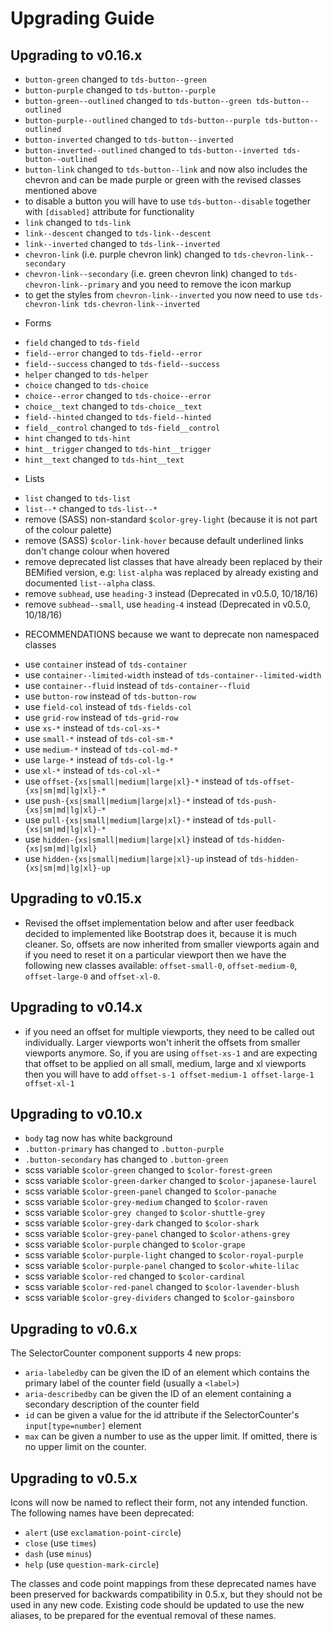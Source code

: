 # Upgrading Guide

## Upgrading to v0.16.x

* `button-green` changed to `tds-button--green`
* `button-purple` changed to `tds-button--purple`
* `button-green--outlined` changed to `tds-button--green tds-button--outlined`
* `button-purple--outlined` changed to `tds-button--purple tds-button--outlined`
* `button-inverted` changed to `tds-button--inverted`
* `button-inverted--outlined` changed to `tds-button--inverted tds-button--outlined`
* `button-link` changed to `tds-button--link` and now also includes the chevron and can be made purple or green with the revised classes mentioned above
* to disable a button you will have to use `tds-button--disable` together with `[disabled]` attribute for functionality
* `link` changed to `tds-link`
* `link--descent` changed to `tds-link--descent`
* `link--inverted` changed to `tds-link--inverted`
* `chevron-link` (i.e. purple chevron link) changed to `tds-chevron-link--secondary`
* `chevron-link--secondary` (i.e. green chevron link) changed to `tds-chevron-link--primary` and you need to remove the icon markup
* to get the styles from `chevron-link--inverted` you now need to use `tds-chevron-link tds-chevron-link--inverted`
- Forms
* `field` changed to `tds-field`
* `field--error` changed to `tds-field--error`
* `field--success` changed to `tds-field--success`
* `helper` changed to `tds-helper`
* `choice` changed to `tds-choice`
* `choice--error` changed to `tds-choice--error`
* `choice__text` changed to `tds-choice__text`
* `field--hinted` changed to `tds-field--hinted`
* `field__control` changed to `tds-field__control`
* `hint` changed to `tds-hint`
* `hint__trigger` changed to `tds-hint__trigger`
* `hint__text` changed to `tds-hint__text`
- Lists
* `list` changed to `tds-list`
* `list--*` changed to `tds-list--*`
* remove (SASS) non-standard `$color-grey-light` (because it is not part of the colour palette)
* remove (SASS) `$color-link-hover` because default underlined links don't change colour when hovered
* remove deprecated list classes that have already been replaced by their BEMified version, e.g: `list-alpha` was replaced by already existing and documented `list--alpha` class.
* remove `subhead`, use `heading-3` instead (Deprecated in v0.5.0, 10/18/16)
* remove `subhead--small`, use `heading-4` instead (Deprecated in v0.5.0, 10/18/16)
- RECOMMENDATIONS because we want to deprecate non namespaced classes
* use `container` instead of `tds-container`
* use `container--limited-width` instead of `tds-container--limited-width`
* use `container--fluid` instead of `tds-container--fluid`
* use `button-row` instead of `tds-button-row`
* use `field-col` instead of `tds-fields-col`
* use `grid-row` instead of `tds-grid-row`
* use `xs-*` instead of `tds-col-xs-*`
* use `small-*` instead of `tds-col-sm-*`
* use `medium-*` instead of `tds-col-md-*`
* use `large-*` instead of `tds-col-lg-*`
* use `xl-*` instead of `tds-col-xl-*`
* use `offset-{xs|small|medium|large|xl}-*` instead of `tds-offset-{xs|sm|md|lg|xl}-*`
* use `push-{xs|small|medium|large|xl}-*` instead of `tds-push-{xs|sm|md|lg|xl}-*`
* use `pull-{xs|small|medium|large|xl}-*` instead of `tds-pull-{xs|sm|md|lg|xl}-*`
* use `hidden-{xs|small|medium|large|xl}` instead of `tds-hidden-{xs|sm|md|lg|xl}`
* use `hidden-{xs|small|medium|large|xl}-up` instead of `tds-hidden-{xs|sm|md|lg|xl}-up`

## Upgrading to v0.15.x

* Revised the offset implementation below and after user feedback decided to implemented like Bootstrap does it, because it is much cleaner. So, offsets are now inherited from smaller viewports again and if you need to reset it on a particular viewport then we have the following new classes available: `offset-small-0`, `offset-medium-0`, `offset-large-0` and `offset-xl-0`.


## Upgrading to v0.14.x

* if you need an offset for multiple viewports, they need to be called out individually. Larger
viewports won't inherit the offsets from smaller viewports anymore. So, if you are using `offset-xs-1` and are expecting that offset to be applied on all small, medium, large and xl viewports then you will have to add `offset-s-1 offset-medium-1 offset-large-1 offset-xl-1`

## Upgrading to v0.10.x

* `body` tag now has white background
* `.button-primary` has changed to `.button-purple`
* `.button-secondary` has changed to `.button-green`
* scss variable `$color-green` changed to `$color-forest-green`
* scss variable `$color-green-darker` changed to `$color-japanese-laurel`
* scss variable `$color-green-panel` changed to `$color-panache`
* scss variable `$color-grey-medium` changed to `$color-raven`
* scss variable `$color-grey changed` to `$color-shuttle-grey`
* scss variable `$color-grey-dark` changed to `$color-shark`
* scss variable `$color-grey-panel` changed to `$color-athens-grey`
* scss variable `$color-purple` changed to `$color-grape`
* scss variable `$color-purple-light` changed to `$color-royal-purple`
* scss variable `$color-purple-panel` changed to `$color-white-lilac`
* scss variable `$color-red` changed to `$color-cardinal`
* scss variable `$color-red-panel` changed to `$color-lavender-blush`
* scss variable `$color-grey-dividers` changed to `$color-gainsboro`


## Upgrading to v0.6.x

The SelectorCounter component supports 4 new props:

* `aria-labeledby` can be given the ID of an element which contains the primary label of the counter field (usually a `<label>`)
* `aria-describedby` can be given the ID of an element containing a secondary description of the counter field
* `id` can be given a value for the id attribute if the SelectorCounter's `input[type=number]` element
* `max` can be given a number to use as the upper limit. If omitted, there is no upper limit on the counter.

## Upgrading to v0.5.x

Icons will now be named to reflect their form, not any intended function. The following names have been deprecated:

* `alert` (use `exclamation-point-circle`)
* `close` (use `times`)
* `dash` (use `minus`)
* `help` (use `question-mark-circle`)

The classes and code point mappings from these deprecated names have been preserved for backwards compatibility in 0.5.x, but they should not be used in any new code.
Existing code should be updated to use the new aliases, to be prepared for the eventual removal of these names.
